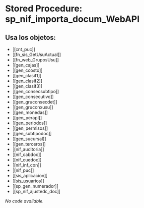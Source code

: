 # Stored Procedure: sp_nif_importa_docum_WebAPI

## Usa los objetos:
- [[cnt_puc]]
- [[fn_sis_GetUsuActual]]
- [[fn_web_GruposUsu]]
- [[gen_cajas]]
- [[gen_ccosto]]
- [[gen_clasif1]]
- [[gen_clasif2]]
- [[gen_clasif3]]
- [[gen_consecsubtipo]]
- [[gen_consecutivo]]
- [[gen_gruconsecdet]]
- [[gen_gruconxusu]]
- [[gen_monedas]]
- [[gen_perapl]]
- [[gen_periodos]]
- [[gen_permisos]]
- [[gen_subtipodoc]]
- [[gen_sucursal]]
- [[gen_terceros]]
- [[nif_auditoria]]
- [[nif_cabdoc]]
- [[nif_cuedoc]]
- [[nif_inf_con]]
- [[nif_puc]]
- [[sis_aplicacion]]
- [[sis_usuarios]]
- [[sp_gen_numerador]]
- [[sp_nif_ajustedc_doc]]

*No code available.*
